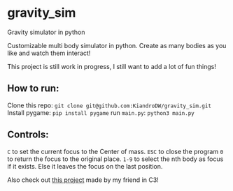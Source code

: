 # gravity_sim
Gravity simulator in python

Customizable multi body simulator in python. Create as many bodies as you like and watch them interact!

This project is still work in progress, I still want to add a lot of fun things!

## How to run:
Clone this repo: `git clone git@github.com:KiandroDW/gravity_sim.git`
Install pygame: `pip install pygame`
run `main.py`: `python3 main.py`

## Controls:
`C` to set the current focus to the Center of mass.
`ESC` to close the program
`0` to return the focus to the original place.
`1-9` to select the nth body as focus if it exists. Else it leaves the focus on the last position.

Also check out [this project](https://github.com/BWindey/PlanetSim) made by my friend in C3!
